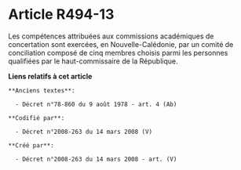 # Article R494-13

Les compétences attribuées aux commissions académiques de concertation sont exercées, en Nouvelle-Calédonie, par un comité de
conciliation composé de cinq membres choisis parmi les personnes qualifiées par le haut-commissaire de la République.

**Liens relatifs à cet article**

	**Anciens textes**:

	  - Décret n°78-860 du 9 août 1978 - art. 4 (Ab)

	**Codifié par**:

	  - Décret n°2008-263 du 14 mars 2008 (V)

	**Créé par**:

	  - Décret n°2008-263 du 14 mars 2008 - art. (V)
